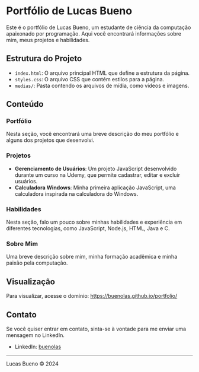 # Portfólio de Lucas Bueno

Este é o portfólio de Lucas Bueno, um estudante de ciência da computação apaixonado por programação. Aqui você encontrará informações sobre mim, meus projetos e habilidades.

## Estrutura do Projeto

- `index.html`: O arquivo principal HTML que define a estrutura da página.
- `styles.css`: O arquivo CSS que contém estilos para a página.
- `medias/`: Pasta contendo os arquivos de mídia, como vídeos e imagens.

## Conteúdo

### Portfólio

Nesta seção, você encontrará uma breve descrição do meu portfólio e alguns dos projetos que desenvolvi.

### Projetos

- **Gerenciamento de Usuários**: Um projeto JavaScript desenvolvido durante um curso na Udemy, que permite cadastrar, editar e excluir usuários.
- **Calculadora Windows**: Minha primeira aplicação JavaScript, uma calculadora inspirada na calculadora do Windows.

### Habilidades

Nesta seção, falo um pouco sobre minhas habilidades e experiência em diferentes tecnologias, como JavaScript, Node.js, HTML, Java e C.

### Sobre Mim

Uma breve descrição sobre mim, minha formação acadêmica e minha paixão pela computação.

## Visualização

Para visualizar, acesse o domínio: https://buenolas.github.io/portfolio/

## Contato

Se você quiser entrar em contato, sinta-se à vontade para me enviar uma mensagem no LinkedIn.

- LinkedIn: [buenolas](https://www.linkedin.com/in/buenolas/)
---

Lucas Bueno &copy; 2024
